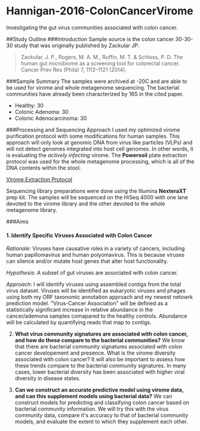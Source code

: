 # Hannigan-2016-ColonCancerVirome
Investigating the gut virus communities associated with colon cancer.

##Study Outline
###Introduction
Sample source is the colon cancer 30-30-30 study that was originally published by Zackular JP.

> Zackular, J. P., Rogers, M. A. M., Ruffin, M. T. & Schloss, P. D. The human gut microbiome as a screening tool for colorectal cancer. Cancer Prev Res (Phila) 7, 1112–1121 (2014).

###Sample Summary
The samples were archived at -20C and are able to be used for virome and whole metagenome sequencing. The bacterial communities have already been characterized by 16S in the cited paper.

* Healthy: 30
* Colonic Adenoma: 30
* Colonic Adenocarcinoma: 30

###Processing and Sequencing Approach
I used my optimized virome purification protocol with some modifications for human samples. This approach will only look at genomic DNA from virus like particles (VLPs) and will not detect genomes integrated into host cell genomes. In other words, it is evaluating the *actively infecting* virome. The **Powersoil** plate extraction protocol was used for the whole metagenome processing, which is all of the DNA contents within the stool.

[Virome Extraction Protocol](https://github.com/Microbiology/HanniganNotebook/blob/master/notebook/protocols/protocols/ColonCancerFecalViromePurification.md)

Sequencing library preparations were done using the Illumina **NexteraXT** prep kit. The samples will be sequenced on the HiSeq 4000 with one lane devoted to the virome library and the other devoted to the whole metagenome library.

###Aims
#### 1. Identify Specific Viruses Associated with Colon Cancer
*Rationale*: Viruses have causative roles in a variety of cancers, including human papillomavirus and human polyomavirus. This is because viruses can silence and/or mutate host genes that alter host functionality.

*Hypothesis*: A subset of gut viruses are associated with colon cancer.

*Approach*: I will identify viruses using assembled contigs from the total virus dataset. Viruses will be identified as eukaryotic viruses and phages using both my ORF taxonomic annotation approach and my newest netowrk prediction model. "Virus-Cancer Association" will be defined as a statistically significant increase in relative abundance in the cancer/ademona samples comapared to the healthy controls. Abundance will be calculated by quantifying reads that map to contigs.

2. **What virus community signatures are associated with colon cancer, and how do these compare to the bacterial communities?** We know that there are bacterial community signatures associated with colon cancer developement and presence. What is the virome diversity associated with colon cancer? It will also be important to assess how these trends compare to the bacterial community signatures. In many cases, lower bacterial diversity has been associated with higher viral diversity in disease states.

3. **Can we construct an accurate predictive model using virome data, and can this supplement models using bacterial data?** We can construct models for predicting and classifying colon cancer based on bacterial community information. We will try this with the virus community data, compare it's accuracy to that of bacterial community models, and evaluate the extent to which they supplement each other.
